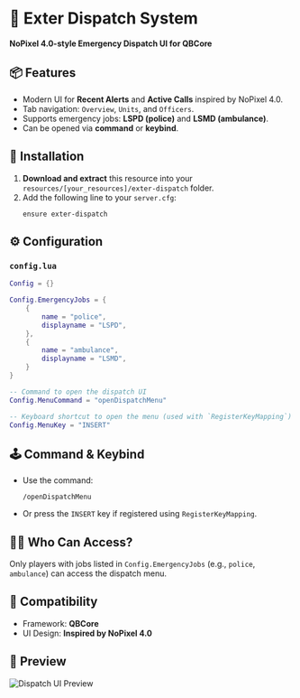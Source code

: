 
# 🚨 Exter Dispatch System
**NoPixel 4.0-style Emergency Dispatch UI for QBCore**

## 📦 Features
- Modern UI for **Recent Alerts** and **Active Calls** inspired by NoPixel 4.0.
- Tab navigation: `Overview`, `Units`, and `Officers`.
- Supports emergency jobs: **LSPD (police)** and **LSMD (ambulance)**.
- Can be opened via **command** or **keybind**.

## 🧰 Installation

1. **Download and extract** this resource into your `resources/[your_resources]/exter-dispatch` folder.
2. Add the following line to your `server.cfg`:
   ```
   ensure exter-dispatch
   ```

## ⚙️ Configuration

### `config.lua`
```lua
Config = {}

Config.EmergencyJobs = {
    {
        name = "police",
        displayname = "LSPD",
    },
    {
        name = "ambulance",
        displayname = "LSMD",
    }
}

-- Command to open the dispatch UI
Config.MenuCommand = "openDispatchMenu"

-- Keyboard shortcut to open the menu (used with `RegisterKeyMapping`)
Config.MenuKey = "INSERT"
```

## 🕹️ Command & Keybind

- Use the command:
  ```
  /openDispatchMenu
  ```

- Or press the `INSERT` key if registered using `RegisterKeyMapping`.

## 🧑‍✈️ Who Can Access?
Only players with jobs listed in `Config.EmergencyJobs` (e.g., `police`, `ambulance`) can access the dispatch menu.

## 🧪 Compatibility
- Framework: **QBCore**
- UI Design: **Inspired by NoPixel 4.0**

## 📸 Preview
![Dispatch UI Preview](noo.png)
